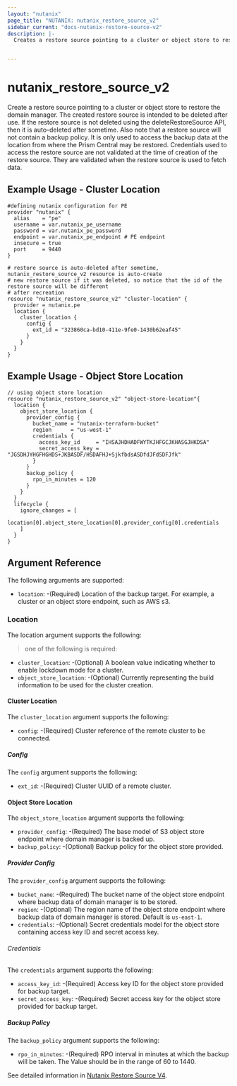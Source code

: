 ```yaml
---
layout: "nutanix"
page_title: "NUTANIX: nutanix_restore_source_v2"
sidebar_current: "docs-nutanix-restore-source-v2"
description: |-
  Creates a restore source pointing to a cluster or object store to restore the domain manager. The created restore source is intended to be deleted after use. If the restore source is not deleted using the deleteRestoreSource API, then it is auto-deleted after sometime. Also note that a restore source will not contain a backup policy. It is only used to access the backup data at the location from where the Prism Central may be restored. Credentials used to access the restore source are not validated at the time of creation of the restore source. They are validated when the restore source is used to fetch data.


---
```


# nutanix_restore_source_v2

Create a restore source pointing to a cluster or object store to restore the domain manager. The created restore source is intended to be deleted after use. If the restore source is not deleted using the deleteRestoreSource API, then it is auto-deleted after sometime. Also note that a restore source will not contain a backup policy. It is only used to access the backup data at the location from where the Prism Central may be restored. Credentials used to access the restore source are not validated at the time of creation of the restore source. They are validated when the restore source is used to fetch data.


## Example Usage - Cluster Location

```hcl
#defining nutanix configuration for PE
provider "nutanix" {
  alias    = "pe"
  username = var.nutanix_pe_username
  password = var.nutanix_pe_password
  endpoint = var.nutanix_pe_endpoint # PE endpoint
  insecure = true
  port     = 9440
}

# restore source is auto-deleted after sometime, nutanix_restore_source_v2 resource is auto-create
# new restore source if it was deleted, so notice that the id of the restore source will be different
# after recreation
resource "nutanix_restore_source_v2" "cluster-location" {
  provider = nutanix.pe
  location {
    cluster_location {
      config {
        ext_id = "323860ca-bd10-411e-9fe0-1430b62eaf45"
      }
    }
  }
}

```

## Example Usage - Object Store Location

```hcl
// using object store location
resource "nutanix_restore_source_v2" "object-store-location"{
  location {
    object_store_location {
      provider_config {
        bucket_name = "nutanix-terraform-bucket"
        region      = "us-west-1"
        credentials {
          access_key_id     = "IHSAJHDHADFWYTKJHFGCJKHASGJHKDSA"
          secret_access_key = "JGSDHJYHGFHGHDS+JKBASDF/HSDAFHJ+SjkfbdsASDfdJFdSDFJfk"
        }
      }
      backup_policy {
        rpo_in_minutes = 120
      }
    }
  }
  lifecycle {
    ignore_changes = [
      location[0].object_store_location[0].provider_config[0].credentials
    ]
  }
}

```

## Argument Reference
The following arguments are supported:

* `location`: -(Required) Location of the backup target. For example, a cluster or an object store endpoint, such as AWS s3.

### Location
The location argument supports the following:
> one of the following is required:

* `cluster_location`: -(Optional) A boolean value indicating whether to enable lockdown mode for a cluster.
* `object_store_location`: -(Optional) Currently representing the build information to be used for the cluster creation.

#### Cluster Location
The `cluster_location` argument supports the following:

* `config`: -(Required) Cluster reference of the remote cluster to be connected.

##### Config
The `config` argument supports the following:

* `ext_id`: -(Required) Cluster UUID of a remote cluster.

#### Object Store Location
The `object_store_location` argument supports the following:

* `provider_config`: -(Required) The base model of S3 object store endpoint where domain manager is backed up.
* `backup_policy`: -(Optional) Backup policy for the object store provided.

##### Provider Config
The `provider_config` argument supports the following:

* `bucket_name`: -(Required) The bucket name of the object store endpoint where backup data of domain manager is to be stored.
* `region`: -(Optional) The region name of the object store endpoint where backup data of domain manager is stored. Default is `us-east-1`.
* `credentials`: -(Optional) Secret credentials model for the object store containing access key ID and secret access key.

###### Credentials
The `credentials` argument supports the following:

* `access_key_id`: -(Required) Access key ID for the object store provided for backup target.
* `secret_access_key`: -(Required) Secret access key for the object store provided for backup target.

##### Backup Policy
The `backup_policy` argument supports the following:

* `rpo_in_minutes`: -(Required) RPO interval in minutes at which the backup will be taken. The Value should be in the range of 60 to 1440.



See detailed information in [Nutanix Restore Source V4](https://developers.nutanix.com/api-reference?namespace=prism&version=v4.0#tag/DomainManager/operation/createRestoreSource).
